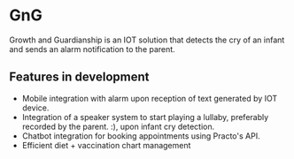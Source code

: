 # GnG
Growth and Guardianship is an IOT solution that detects the cry of an infant and sends an alarm notification to the parent. 

## Features in development

* Mobile integration with alarm upon reception of text generated by IOT device.
* Integration of a speaker system to start playing a lullaby, preferably recorded by the parent. :), upon infant cry detection.
* Chatbot integration for booking appointments using Practo's API.
* Efficient diet + vaccination chart management
